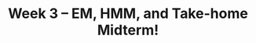 ---
    title: Week 3 – EM, HMM, and Take-home Midterm!
    weekNumber: 3
    days:
      - date: 2023-7-17
        events:
          "**LEC 8**{: .label .label-lecture } [MLE, Naive Bayes, Markov Models, and Noisy-OR](https://canvas.ucsd.edu/courses/47968/files/folder/Lecture%20Slides?preview=10146940)":
            "[🎥](https://podcast.ucsd.edu/watch/s123/cse150a_a00/8)"
          "**MT**{: .label .label-exam } [**Take-home Midterm Release! (Due: July 24th at 11:59 pm)**](https://canvas.ucsd.edu/courses/47968/assignments/659967)":
      - date: 2023-7-18
        events:
          "**LEC 9**{: .label .label-lecture } [Expectation Maximization](https://canvas.ucsd.edu/courses/47968/files/folder/Lecture%20Slides?preview=10150312)":
            "[🎥](https://podcast.ucsd.edu/watch/s123/cse150a_a00/9)" 
          "**QUIZ 3**{: .label .label-disc } **Quiz 3**":
      - date: 2023-7-19
        events:
          "**NO LEC**{: .label .label-anno } **Optional Midterm Q&A**":
            # "[🎥]()"  

      - date: 2023-7-20
        events:
          "**LEC 10**{: .label .label-lecture } [More EM and Noisy-OR](https://canvas.ucsd.edu/courses/47968/files/folder/Lecture%20Slides?preview=10156426)":
            "[🎥](https://podcast.ucsd.edu/watch/s123/cse150a_a00/11)" 
          "**DISC 5**{: .label .label-disc } Discussion 5":
          "**Refl 3**{: .label .label-reflect } [Reflection 3 due](https://canvas.ucsd.edu/courses/47968/assignments/659980)":

      - date: 2023-7-21
        events:
          "**HW 3**{: .label .label-hw } [HW 3 due](https://canvas.ucsd.edu/courses/47968/assignments/661988)":
              
---